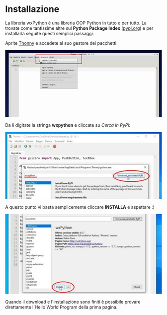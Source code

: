 # Installazione

La libreria wxPython è una libreria OOP Python in tutto e per tutto. 
La trovate come tantissime altre sul **Python Package Index** ([pypi.org](https://pypi.org)) e per installarla
seguite questi semplici passaggi.

Aprite [Thonny](https://thonny.org) e accedete al suo gestore dei pacchetti:

![image](images/wxpython_install_0.jpg)

Da lì digitate la stringa **wxpython** e cliccate su *Cerca in PyPi*:

![image](images/wxpython_install_1.jpg)

A questo punto vi basta semplicemente cliccare **INSTALLA** e aspettare :)

![image](images/wxpython_install_2.jpg)

Quando il download e l'installazione sono finiti è possibile provare direttamente l'Hello World Program della prima pagina.
